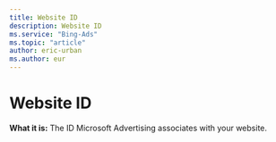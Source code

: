```yaml
---
title: Website ID
description: Website ID
ms.service: "Bing-Ads"
ms.topic: "article"
author: eric-urban
ms.author: eur
---
```


# Website ID

**What it is:**   The ID Microsoft Advertising associates with your website.


